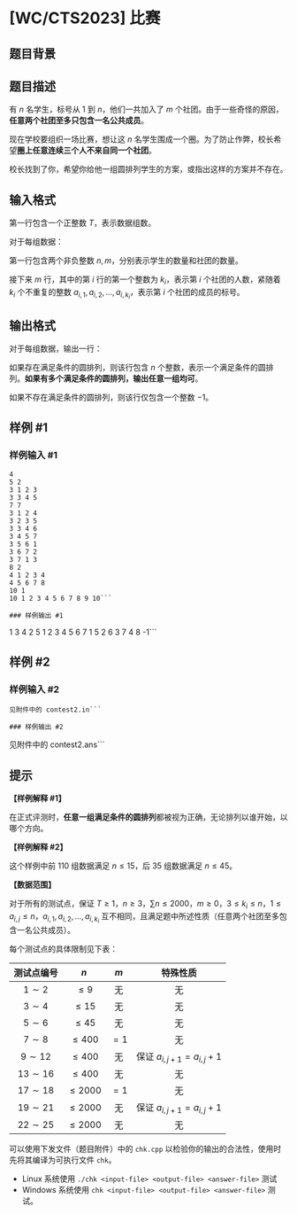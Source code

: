 # [WC/CTS2023] 比赛

## 题目背景



## 题目描述

有 $n$ 名学生，标号从 $1$ 到 $n$，他们一共加入了 $m$ 个社团。由于一些奇怪的原因，**任意两个社团至多只包含一名公共成员**。

现在学校要组织一场比赛，想让这 $n$ 名学生围成一个圈。为了防止作弊，校长希望**圈上任意连续三个人不来自同一个社团**。

校长找到了你，希望你给他一组圆排列学生的方案，或指出这样的方案并不存在。

## 输入格式

第一行包含一个正整数 $T$，表示数据组数。

对于每组数据：

第一行包含两个非负整数 $n, m$，分别表示学生的数量和社团的数量。

接下来 $m$ 行，其中的第 $i$ 行的第一个整数为 $k_i$，表示第 $i$ 个社团的人数，紧随着 $k_i$ 个不重复的整数 $a_{i,1}, a_{i,2}, \dots, a_{i, k_i}$，表示第 $i$ 个社团的成员的标号。

## 输出格式

对于每组数据，输出一行：

如果存在满足条件的圆排列，则该行包含 $n$ 个整数，表示一个满足条件的圆排列。**如果有多个满足条件的圆排列，输出任意一组均可**。

如果不存在满足条件的圆排列，则该行仅包含一个整数 $-1$。

## 样例 #1

### 样例输入 #1
```
4
5 2
3 1 2 3
3 3 4 5
7 7
3 1 2 4
3 2 3 5
3 3 4 6
3 4 5 7
3 5 6 1
3 6 7 2
3 7 1 3
8 2
4 1 2 3 4
4 5 6 7 8
10 1
10 1 2 3 4 5 6 7 8 9 10```

### 样例输出 #1

```
1 3 4 2 5
1 2 3 4 5 6 7
1 5 2 6 3 7 4 8
-1```

## 样例 #2

### 样例输入 #2
```
见附件中的 contest2.in```

### 样例输出 #2

```
见附件中的 contest2.ans```

## 提示

**【样例解释 #1】**

在正式评测时，**任意一组满足条件的圆排列**都被视为正确，无论排列以谁开始，以哪个方向。

**【样例解释 #2】**

这个样例中前 $110$ 组数据满足 $n \le 15$，后 $35$ 组数据满足 $n \le 45$。

**【数据范围】**

对于所有的测试点，保证 $T \ge 1$，$n \ge 3$，$\sum n \le 2000$，$m \ge 0$，$3 \le k_i \le n$，$1 \le a_{i,j} \le n$，$a_{i,1}, a_{i,2}, \dots, a_{i,k_i}$ 互不相同，且满足题中所述性质（任意两个社团至多包含一名公共成员）。

每个测试点的具体限制见下表：

| 测试点编号 | $n$ | $m$ | 特殊性质 |
| :-: | :-: | :-: | :-: |
| $1 \sim 2$ | $\leq 9$ | 无 | 无 |
| $3 \sim 4$ | $\leq 15$ | 无 | 无 |
| $5 \sim 6$ | $\leq 45$ | 无 | 无 |
| $7 \sim 8$ | $\leq 400$ | $= 1$ | 无 |
| $9 \sim 12$ | $\leq 400$ | 无 | 保证 $a_{i,j+1} = a_{i,j} + 1$ |
| $13 \sim 16$ | $\leq 400$ | 无 | 无 |
| $17 \sim 18$ | $\leq 2000$ | $= 1$ | 无 |
| $19 \sim 21$ | $\leq 2000$ | 无 | 保证 $a_{i,j+1} = a_{i,j} + 1$ |
| $22 \sim 25$ | $\leq 2000$ | 无 | 无 |

可以使用下发文件（题目附件）中的 `chk.cpp` 以检验你的输出的合法性，使用时先将其编译为可执行文件 `chk`。

+ Linux 系统使用 `./chk <input‐file> <output‐file> <answer‐file>` 测试
+ Windows 系统使用 `chk <input‐file> <output‐file> <answer‐file>` 测试。

